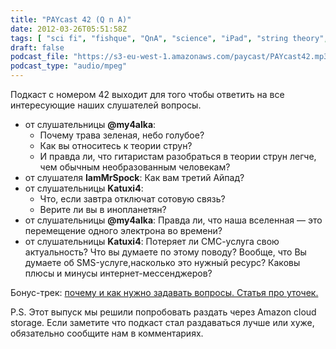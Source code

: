 ```yaml
---
title: "PAYcast 42 (Q n A)"
date: 2012-03-26T05:51:58Z
tags: [ "sci fi", "fishque", "QnA", "science", "iPad", "string theory", "PAYcast", "Apple", "теория струн" ]
draft: false
podcast_file: "https://s3-eu-west-1.amazonaws.com/paycast/PAYcast42.mp3"
podcast_type: "audio/mpeg"
---
```

<p>Подкаст с номером 42 выходит для того чтобы ответить на все интересующие наших слушателей вопросы.</p>
<ul>
<li>от слушательницы <b>@my4alka</b>:
<ul>
<li>Почему трава зеленая, небо голубое?</li>
<li>Как вы относитесь к теории струн?</li>
<li>И правда ли, что гитаристам разобраться в теории струн легче, чем обычным необразованным человекам?</li>
</ul>
</li>
<li>от слушателя <b>IamMrSpock</b>: Как вам третий Айпад?</li>
<li>от слушательницы <b>Katuxi4</b>:
<ul>
<li>Что, если завтра отключат сотовую связь?</li>
<li>Верите ли вы в инопланетян?</li>
</ul>
</li>
<li>от слушательницы <b>@my4alka</b>: Правда ли, что наша вселенная &#8212; это перемещение одного электрона во времени?</li>
<li>от слушательницы <b>Katuxi4</b>: Потеряет ли СМС-услуга свою актуальность? Что вы думаете по этому поводу? Вообще, что Вы думаете об SMS-услуге,насколько это нужный ресурс? Каковы плюсы и минусы интернет-мессенджеров?</li>
</ul>
<p>Бонус-трек: <a href="http://www.codinghorror.com/blog/2012/03/rubber-duck-problem-solving.html" target="_blank">почему и как нужно задавать вопросы. Статья про уточек.</a></p>
<p>P.S. Этот выпуск мы решили попробовать раздать через Amazon cloud storage. Если заметите что подкаст стал раздаваться лучше или хуже, обязательно сообщите нам в комментариях.</p>

     